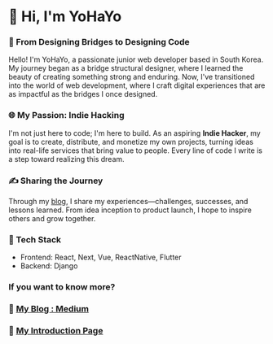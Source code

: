 # 👋 Hi, I'm YoHaYo

### 🌉 From Designing Bridges to Designing Code

Hello! I'm YoHaYo, a passionate junior web developer based in South Korea. My journey began as a bridge structural designer, where I learned the beauty of creating something strong and enduring. Now, I've transitioned into the world of web development, where I craft digital experiences that are as impactful as the bridges I once designed.

### 🌐 My Passion: Indie Hacking

I'm not just here to code; I'm here to build. As an aspiring **Indie Hacker**, my goal is to create, distribute, and monetize my own projects, turning ideas into real-life services that bring value to people. Every line of code I write is a step toward realizing this dream.

### ✍️ Sharing the Journey

Through my [blog](https://yohasim.medium.com/), I share my experiences—challenges, successes, and lessons learned. From idea inception to product launch, I hope to inspire others and grow together.

### 🚀 Tech Stack
- Frontend: React, Next, Vue, ReactNative, Flutter
- Backend: Django

### If you want to know more?
### 🔗 [My Blog : Medium](https://yohasim.medium.com/)
### 🔗 [My Introduction Page](https://sshdev.notion.site/a6ae4b67120c48aeb8e7aac1e4a88583)

